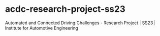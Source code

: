 # acdc-research-project-ss23
Automated and Connected Driving Challenges - Research Project | SS23 | Institute for Automotive Engineering
